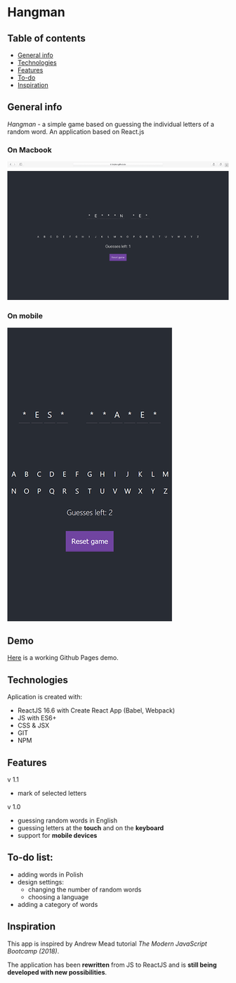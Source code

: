 # Hangman

## Table of contents

- [General info](#general-info)
- [Technologies](#technologies)
- [Features](#features)
- [To-do](#to-do-list)
- [Inspiration](#Inspiration)

## General info

_Hangman_ - a simple game based on guessing the individual letters of a random word. An application based on React.js

### On Macbook

![Hangman on a Macbook](/github/git.png?raw=true 'Hangman on a Macbook')

### On mobile

![Hangman on a smartphone](/github/git2.png?raw=true 'Hangman on a smartphone')

## Demo

[Here](https://krykor.github.io/hangman-react/) is a working Github Pages demo.

## Technologies

Aplication is created with:

- ReactJS 16.6 with Create React App (Babel, Webpack)
- JS with ES6+
- CSS & JSX
- GIT
- NPM

## Features

v 1.1

- mark of selected letters

v 1.0

- guessing random words in English
- guessing letters at the **touch** and on the **keyboard**
- support for **mobile devices**

## To-do list:

- adding words in Polish
- design settings:
  - changing the number of random words
  - choosing a language
- adding a category of words

## Inspiration

This app is inspired by Andrew Mead tutorial _The Modern JavaScript Bootcamp (2018)_.

The application has been **rewritten** from JS to ReactJS and is **still being developed with new possibilities**.
